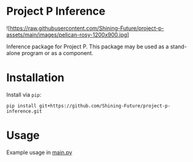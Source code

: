 # Project P Inference

![https://raw.githubusercontent.com/Shining-Future/project-p-assets/main/images/pelican-rosy-1200x900.jpg]

Inference package for Project P. This package may be used as a stand-alone program or as a component.

# Installation

Install via `pip`:

```shell
pip install git+https://github.com/Shining-Future/project-p-inference.git
```

# Usage

Example usage in [main.py](main.py)
